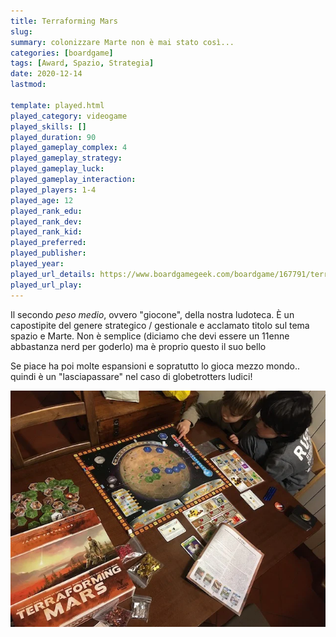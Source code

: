 ```yaml
---
title: Terraforming Mars
slug: 
summary: colonizzare Marte non è mai stato così...
categories: [boardgame]
tags: [Award, Spazio, Strategia]
date: 2020-12-14
lastmod: 

template: played.html
played_category: videogame
played_skills: []
played_duration: 90
played_gameplay_complex: 4
played_gameplay_strategy: 
played_gameplay_luck: 
played_gameplay_interaction: 
played_players: 1-4
played_age: 12
played_rank_edu: 
played_rank_dev: 
played_rank_kid: 
played_preferred: 
played_publisher: 
played_year: 
played_url_details: https://www.boardgamegeek.com/boardgame/167791/terraforming-mars
played_url_play: 
---
```


Il secondo *peso medio*, ovvero "giocone", della nostra ludoteca.
È un capostipite del genere strategico / gestionale e acclamato titolo sul tema spazio e Marte. Non è semplice (diciamo che devi essere un 11enne abbastanza nerd per goderlo) ma è proprio questo il suo bello

Se piace ha poi molte espansioni e sopratutto lo gioca mezzo mondo.. quindi è un "lasciapassare" nel caso di globetrotters ludici!

![](img/terraformingmars.webp)

